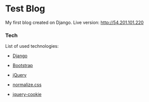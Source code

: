 # Test Blog
My first blog created on Django. Live version: http://54.201.101.220

### Tech
List of used technologies:
* [Django]
* [Bootstrap]
* [jQuery]
* [normalize.css]
* [jquery-cookie]


  [Django]: <https://www.djangoproject.com>
  [Bootstrap]: <http://getbootstrap.com>
  [jQuery]: <http://jquery.com>
  [normalize.css]: <http://necolas.github.io/normalize.css/>
  [jquery-cookie]: <https://github.com/carhartl/jquery-cookie>
